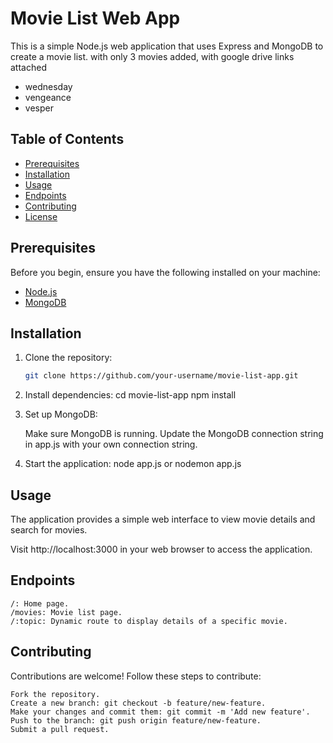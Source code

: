 # Movie List Web App

This is a simple Node.js web application that uses Express and MongoDB to create a movie list.
with only 3 movies added, with google drive links attached
  - wednesday
  - vengeance
  - vesper

## Table of Contents

- [Prerequisites](#prerequisites)
- [Installation](#installation)
- [Usage](#usage)
- [Endpoints](#endpoints)
- [Contributing](#contributing)
- [License](#license)

## Prerequisites

Before you begin, ensure you have the following installed on your machine:

- [Node.js](https://nodejs.org/)
- [MongoDB](https://www.mongodb.com/try/download/community)

## Installation

1. Clone the repository:

   ```bash
   git clone https://github.com/your-username/movie-list-app.git
   
2. Install dependencies:
cd movie-list-app
npm install

3. Set up MongoDB:

    Make sure MongoDB is running.
    Update the MongoDB connection string in app.js with your own connection string.

4. Start the application:
   node app.js or nodemon app.js

## Usage

The application provides a simple web interface to view movie details and search for movies.

Visit http://localhost:3000 in your web browser to access the application.

## Endpoints

    /: Home page.
    /movies: Movie list page.
    /:topic: Dynamic route to display details of a specific movie.

## Contributing

Contributions are welcome! Follow these steps to contribute:

    Fork the repository.
    Create a new branch: git checkout -b feature/new-feature.
    Make your changes and commit them: git commit -m 'Add new feature'.
    Push to the branch: git push origin feature/new-feature.
    Submit a pull request.
